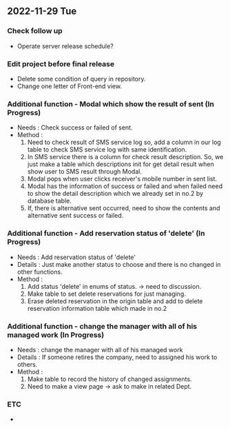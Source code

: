 ## 2022-11-29 Tue

### Check follow up
+ Operate server release schedule?

### Edit project before final release  
+ Delete some condition of query in repository.
+ Change one letter of Front-end view.

### Additional function - Modal which show the result of sent (In Progress)
+ Needs : Check success or failed of sent. 
+ Method : 
  1. Need to check result of SMS service log so, add a column in our log table to check SMS service log with same identification.
  2. In SMS service there is a column for check result description. So, we just make a table which descriptions init for get detail result when show user to SMS result through Modal.
  3. Modal pops when user clicks receiver's mobile number in sent list.
  4. Modal has the information of success or failed and when failed need to show the detail description which we already set in no.2 by database table.
  5. If, there is alternative sent occurred, need to show the contents and alternative sent success or failed.

### Additional function - Add reservation status of 'delete' (In Progress)
+ Needs : Add reservation status of 'delete'
+ Details : Just make another status to choose and there is no changed in other functions.
+ Method :
  1. Add status 'delete' in enums of status. -> need to discussion.
  2. Make table to set delete reservations for just managing.
  3. Erase deleted reservation in the origin table and add to delete reservation information table which made in no.2

### Additional function - change the manager with all of his managed work (In Progress)
+ Needs : change the manager with all of his managed work
+ Details : If someone retires the company, need to assigned his work to others.
+ Method :
  1. Make table to record the history of changed assignments.
  2. Need to make a view page -> ask to make in related Dept.

### ETC
+ 